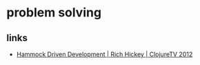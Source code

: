 # problem solving

## links
* [Hammock Driven Development | Rich Hickey | ClojureTV 2012](https://www.youtube.com/watch?v=f84n5oFoZBc)
